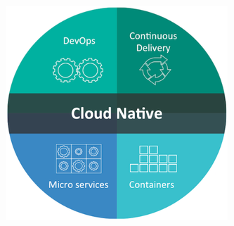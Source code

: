 <!-- .slide: data-menu-title="Cloud Native Journey" -->

<!-- .element: style="margin-left:200px;" -->
![image](slides/resources/images/cn-pie2.png "CN")

